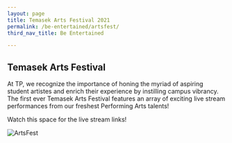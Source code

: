 ```yaml
---
layout: page
title: Temasek Arts Festival 2021
permalink: /be-entertained/artsfest/
third_nav_title: Be Entertained

---
```

## Temasek Arts Festival

At TP, we recognize the importance of honing the myriad of aspiring student artistes and enrich their experience by instilling campus vibrancy. The first ever Temasek Arts Festival features an array of exciting live stream performances from our freshest Performing Arts talents!

Watch this space for the live stream links!

![ArtsFest]({{site.baseurl}}/images/BeEntertained-Artsfest.png)

